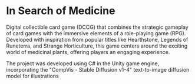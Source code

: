 # In Search of Medicine

  Digital collectible card game (DCCG) that 
combines the strategic gameplay of card games with the immersive 
elements of a role-playing game (RPG). Developed with inspiration from 
popular titles like Hearthstone, Legends of Runeterra, and Strange 
Horticulture, this game centers around the exciting world of medicinal plants, 
offering players an engaging experience. 

  The project was developed using C# in the Unity game engine, 
incorporating the "CompVis - Stable Diffusion v1-4" text-to-image 
diffusion model for illustrations
